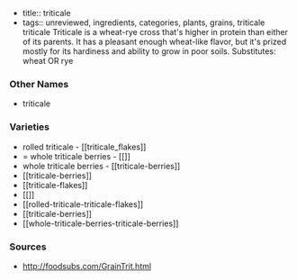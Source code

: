 - title:: triticale
- tags:: unreviewed, ingredients, categories, plants, grains, triticale
triticale Triticale is a wheat-rye cross that's higher in protein than either of its parents. It has a pleasant enough wheat-like flavor, but it's prized mostly for its hardiness and ability to grow in poor soils. Substitutes: wheat OR rye

### Other Names

* triticale

### Varieties

* rolled triticale - [[triticale_flakes]]
* = whole triticale berries - [[]]
* whole triticale berries - [[triticale-berries]]
* [[triticale-berries]]
* [[triticale-flakes]]
* [[]]
* [[rolled-triticale-triticale-flakes]]
* [[triticale-berries]]
* [[whole-triticale-berries-triticale-berries]]

### Sources
* http://foodsubs.com/GrainTrit.html
